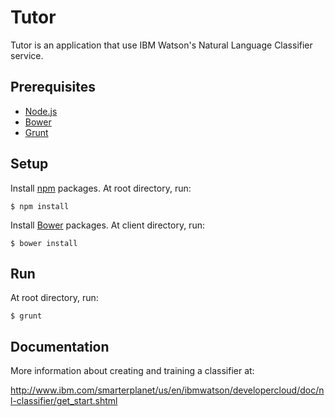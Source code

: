 # Tutor

Tutor is an application that use IBM Watson's Natural Language Classifier service.

## Prerequisites

- [Node.js]
- [Bower]
- [Grunt]

## Setup

Install [npm] packages. At root directory, run:

`$ npm install`

Install [Bower] packages. At client directory, run:

`$ bower install`

## Run

At root directory, run:

`$ grunt`

## Documentation

More information about creating and training a classifier at:

http://www.ibm.com/smarterplanet/us/en/ibmwatson/developercloud/doc/nl-classifier/get_start.shtml

[Node.js]: <http://nodejs.org>
[Bower]: <http://bower.io>
[Grunt]: <http://gruntjs.com>
[npm]: <https://www.npmjs.com>
